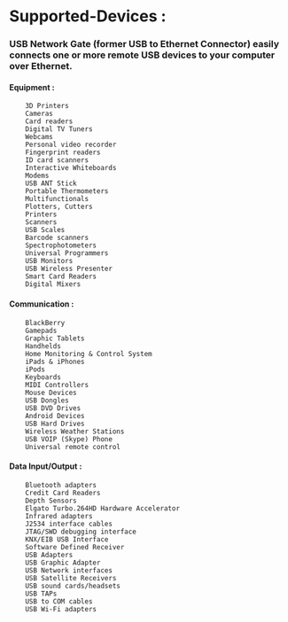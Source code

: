 # Supported-Devices :
### USB Network Gate (former USB to Ethernet Connector) easily connects one or more remote USB devices to your computer over Ethernet.

#### Equipment :

```
    3D Printers
    Cameras
    Card readers
    Digital TV Tuners
    Webcams
    Personal video recorder
    Fingerprint readers
    ID card scanners
    Interactive Whiteboards
    Modems
    USB ANT Stick
    Portable Thermometers
    Multifunctionals
    Plotters, Cutters
    Printers
    Scanners
    USB Scales
    Barcode scanners
    Spectrophotometers
    Universal Programmers
    USB Monitors
    USB Wireless Presenter
    Smart Card Readers
    Digital Mixers
```

#### Communication :

```
    BlackBerry
    Gamepads
    Graphic Tablets
    Handhelds
    Home Monitoring & Control System
    iPads & iPhones
    iPods
    Keyboards
    MIDI Controllers
    Mouse Devices
    USB Dongles
    USB DVD Drives
    Android Devices
    USB Hard Drives
    Wireless Weather Stations
    USB VOIP (Skype) Phone
    Universal remote control
```

#### Data Input/Output :

```
    Bluetooth adapters
    Credit Card Readers
    Depth Sensors
    Elgato Turbo.264HD Hardware Accelerator
    Infrared adapters
    J2534 interface cables
    JTAG/SWD debugging interface
    KNX/EIB USB Interface
    Software Defined Receiver
    USB Adapters
    USB Graphic Adapter
    USB Network interfaces
    USB Satellite Receivers
    USB sound cards/headsets
    USB TAPs
    USB to COM cables
    USB Wi-Fi adapters
```
